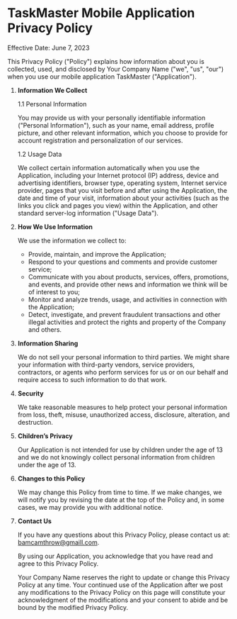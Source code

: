 # TaskMaster Mobile Application Privacy Policy

Effective Date: June 7, 2023

This Privacy Policy ("Policy") explains how information about you is collected, used, and disclosed by Your Company Name ("we", "us", "our") when you use our mobile application TaskMaster ("Application").

1. **Information We Collect**

    1.1 Personal Information

    You may provide us with your personally identifiable information ("Personal Information"), such as your name, email address, profile picture, and other relevant information, which you choose to provide for account registration and personalization of our services.

    1.2 Usage Data

    We collect certain information automatically when you use the Application, including your Internet protocol (IP) address, device and advertising identifiers, browser type, operating system, Internet service provider, pages that you visit before and after using the Application, the date and time of your visit, information about your activities (such as the links you click and pages you view) within the Application, and other standard server-log information ("Usage Data").

2. **How We Use Information**

    We use the information we collect to:

    - Provide, maintain, and improve the Application;
    - Respond to your questions and comments and provide customer service;
    - Communicate with you about products, services, offers, promotions, and events, and provide other news and information we think will be of interest to you;
    - Monitor and analyze trends, usage, and activities in connection with the Application;
    - Detect, investigate, and prevent fraudulent transactions and other illegal activities and protect the rights and property of the Company and others.

3. **Information Sharing**

    We do not sell your personal information to third parties. We might share your information with third-party vendors, service providers, contractors, or agents who perform services for us or on our behalf and require access to such information to do that work.

4. **Security**

    We take reasonable measures to help protect your personal information from loss, theft, misuse, unauthorized access, disclosure, alteration, and destruction.

5. **Children’s Privacy**

    Our Application is not intended for use by children under the age of 13 and we do not knowingly collect personal information from children under the age of 13.

6. **Changes to this Policy**

    We may change this Policy from time to time. If we make changes, we will notify you by revising the date at the top of the Policy and, in some cases, we may provide you with additional notice.

7. **Contact Us**

    If you have any questions about this Privacy Policy, please contact us at: bamcamthrow@gmaill.com.

    By using our Application, you acknowledge that you have read and agree to this Privacy Policy. 

    Your Company Name reserves the right to update or change this Privacy Policy at any time. Your continued use of the Application after we post any modifications to the Privacy Policy on this page will constitute your acknowledgment of the modifications and your consent to abide and be bound by the modified Privacy Policy.
